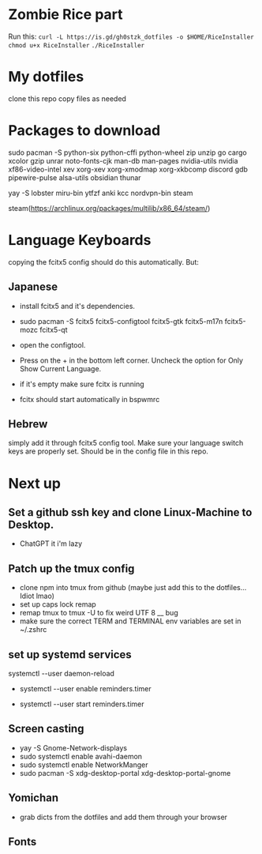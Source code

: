 # Zombie Rice part
Run this: 
`curl -L https://is.gd/gh0stzk_dotfiles -o $HOME/RiceInstaller`
`chmod u+x RiceInstaller`
`./RiceInstaller`

# My dotfiles
clone this repo
copy files as needed

# Packages to download

sudo pacman -S python-six python-cffi python-wheel zip unzip go cargo xcolor gzip unrar noto-fonts-cjk man-db man-pages nvidia-utils nvidia xf86-video-intel xev xorg-xev xorg-xmodmap xorg-xkbcomp discord gdb pipewire-pulse alsa-utils obsidian thunar

yay -S lobster miru-bin ytfzf anki kcc nordvpn-bin steam

steam(https://archlinux.org/packages/multilib/x86_64/steam/)



# Language Keyboards
copying the fcitx5 config should do this automatically. But:

## Japanese
- install fcitx5 and it's dependencies. 

- sudo pacman -S fcitx5 fcitx5-configtool fcitx5-gtk fcitx5-m17n fcitx5-mozc fcitx5-qt

- open the configtool.

- Press on the + in the bottom left corner. Uncheck the option for Only Show Current Language.

- if it's empty make sure fcitx is running

- fcitx should start automatically in bspwmrc


## Hebrew
simply add it through fcitx5 config tool. Make sure your language switch keys are properly set. Should be in the config file in this repo.

# Next up

## Set a github ssh key and clone Linux-Machine to Desktop.
- ChatGPT it i'm lazy

## Patch up the tmux config
- clone npm into tmux from github (maybe just add this to the dotfiles... Idiot lmao)
- set up caps lock remap
- remap tmux to tmux -U to fix weird UTF 8 __ bug
- make sure the correct TERM and TERMINAL env variables are set in ~/.zshrc

## set up systemd services
 systemctl --user daemon-reload

- systemctl --user enable reminders.timer

- systemctl --user start reminders.timer

## Screen casting


- yay -S Gnome-Network-displays
- sudo systemctl enable avahi-daemon
- sudo systemctl enable NetworkManger
- sudo pacman -S xdg-desktop-portal xdg-desktop-portal-gnome

## Yomichan
-  grab dicts from the dotfiles and add them through your browser

## Fonts
